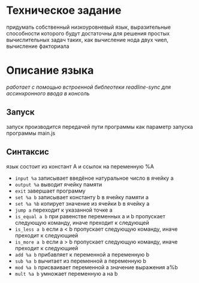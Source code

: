# Техническое задание
придумать собственный низкоуровневый язык, выразительные способности которого будут достаточны для решения простых вычислительных задач таких, как вычисление нода двух чиел, вычисление факториала

# Описание языка
_работает с помощью встроенной библеотеки readline-sync для ассинхронного ввода в консоль_

## Запуск
запуск производится передачей пути программы как параметр запуска программы main.js
## Синтаксис
язык состоит из констант A и ссылок на переменную %A
* `input %a` записывает введёное натуральное число в ячейку a  
* `output %a` выводит ячейку памяти  
* `exit` завершает программу  
* `set %a b` записывает константу b в ячейку памяти a  
* `set %a %b` копирует значение из ячейки b в ячейку a  
* `jump a` переходит к указанной точке a 
* `is_equal a b` при равенстве переменных a и b пропускает следующую команду, иначе преходит к следующей  
* `is_less a b` если a < b пропускает следующую команду, иначе преходит к следующией  
* `is_more a b` если a > b пропускает следующую команду, иначе преходит к следующией  
* `add %a b` прибавляет к переменной a переменную b 
* `sub %a b` вычитает из переменной a переменную b  
* `mod %a b` присваивает переменной a значение выражения a%b  
* `mult %a b` умножает переменную a на b  
